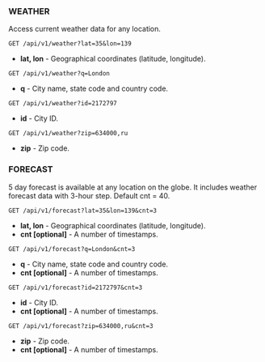 ### WEATHER

Access current weather data for any location.

```
GET /api/v1/weather?lat=35&lon=139
```

- **lat, lon** - Geographical coordinates (latitude, longitude).

```
GET /api/v1/weather?q=London
```

- **q** - City name, state code and country code.

```
GET /api/v1/weather?id=2172797
```

- **id** - City ID.

```
GET /api/v1/weather?zip=634000,ru
```

- **zip** - Zip code.

### FORECAST

5 day forecast is available at any location on the globe. It includes weather forecast data with 3-hour step. Default cnt = 40.

```
GET /api/v1/forecast?lat=35&lon=139&cnt=3
```

- **lat, lon** - Geographical coordinates (latitude, longitude).
- **cnt [optional]** - A number of timestamps.

```
GET /api/v1/forecast?q=London&cnt=3
```

- **q** - City name, state code and country code.
- **cnt [optional]** - A number of timestamps.

```
GET /api/v1/forecast?id=2172797&cnt=3
```

- **id** - City ID.
- **cnt [optional]** - A number of timestamps.

```
GET /api/v1/forecast?zip=634000,ru&cnt=3
```

- **zip** - Zip code.
- **cnt [optional]** - A number of timestamps.